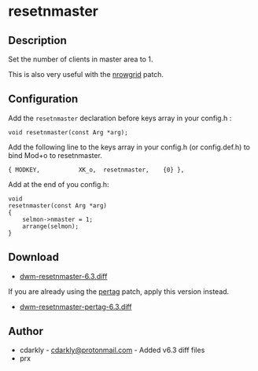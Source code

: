 resetnmaster
============

Description
-----------
Set the number of clients in master area to 1.

This is also very useful with the [nrowgrid](../nrowgrid/) patch.

Configuration
-------------
Add the `resetnmaster` declaration before keys array in your config.h : 

    void resetnmaster(const Arg *arg);

Add the following line to the keys array in your config.h (or config.def.h) to bind Mod+o
to resetnmaster.

	{ MODKEY,           XK_o,  resetnmaster,    {0} },

Add at the end of you config.h:

	void
	resetnmaster(const Arg *arg)
	{
		selmon->nmaster = 1;
		arrange(selmon);
	}

Download
--------
* [dwm-resetnmaster-6.3.diff](dwm-resetnmaster-6.3.diff)

If you are already using the [pertag](../pertag/) patch, apply this version instead.

* [dwm-resetnmaster-pertag-6.3.diff](dwm-resetnmaster-pertag-6.3.diff)

Author
------
* cdarkly - <cdarkly@protonmail.com> - Added v6.3 diff files
* prx <prx at si3t dot ch>
